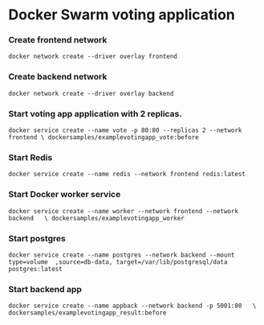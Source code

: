 # Docker Swarm voting application 

### Create frontend network
```
docker network create --driver overlay frontend 
```
### Create backend network
```
docker network create --driver overlay backend 
```
### Start voting app application with 2 replicas.
```
docker service create --name vote -p 80:80 --replicas 2 --network frontend \ dockersamples/examplevotingapp_vote:before
```
### Start Redis
```
docker service create --name redis --network frontend redis:latest
```
### Start Docker worker service 
```
docker service create --name worker --network frontend --network backend   \ dockersamples/examplevotingapp_worker

```
### Start postgres
```
docker service create --name postgres --network backend --mount type=volume  ,source=db-data, target=/var/lib/postgresql/data postgres:latest
```
### Start backend app
```
docker service create --name appback --network backend -p 5001:80   \ dockersamples/examplevotingapp_result:before
```